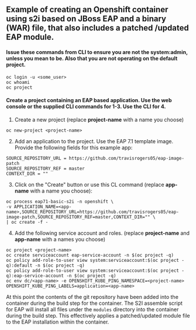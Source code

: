 ## Example of creating an Openshift container using s2i based on JBoss EAP and a binary (WAR) file, that also includes a patched /updated EAP module.

#### Issue these commands from CLI to ensure you are not the system:admin, unless you mean to be.  Also that you are not operating on the default project.
```
oc login -u <some_user>
oc whoami
oc project
```

#### Create a project containing an EAP based application.  Use the web console or the supplied CLI commands for 1-3.  Use the CLI for 4.

1.  Create a new project (replace **project-name** with a name you choose)

  ```
  oc new-project <project-name>
  ```

2.  Add an application to the project.  Use the EAP 7.1 template image.  Provide the following fields for this example app:

  ```
  SOURCE_REPOSITORY_URL = https://github.com/travisrogers05/eap-image-patch
  SOURCE_REPOSITORY_REF = master
  CONTEXT_DIR = ""
  ```

3.  Click on the "Create" button or use this CL command (replace **app-name** with a name you choose):

  ```
  oc process eap71-basic-s2i -n openshift \
  -v APPLICATION_NAME=<app-name>,SOURCE_REPOSITORY_URL=https://github.com/travisrogers05/eap-image-patch,SOURCE_REPOSITORY_REF=master,CONTEXT_DIR="" \
  | oc create -f -
  ```

4.  Add the following service account and roles. (replace **project-name** and **app-name** with a names you choose)

  ```
  oc project <project-name>
  oc create serviceaccount eap-service-account -n $(oc project -q)
  oc policy add-role-to-user view system:serviceaccount:$(oc project -q):default -n $(oc project -q)
  oc policy add-role-to-user view system:serviceaccount:$(oc project -q):eap-service-account -n $(oc project -q)
  oc env dc/<app-name> -e OPENSHIFT_KUBE_PING_NAMESPACE=<project-name> OPENSHIFT_KUBE_PING_LABELS=application=<app-name>
  ```

At this point the contents of the git repository have been added into the container during the build step for the container.  The S2I assemble script for EAP will install all files under the `modules` directory into the container during the build step.  This effectively applies a patched/updated module file to the EAP installation within the container.
